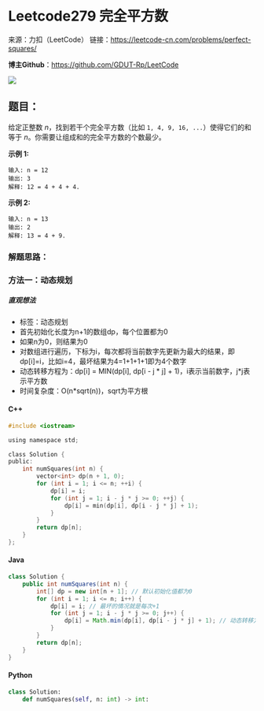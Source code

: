 # Leetcode279 完全平方数

来源：力扣（LeetCode）
链接：https://leetcode-cn.com/problems/perfect-squares/



**博主Github**：<https://github.com/GDUT-Rp/LeetCode>

![](https://img-blog.csdnimg.cn/20190716111029424.png?x-oss-process=image/watermark,type_ZmFuZ3poZW5naGVpdGk,shadow_10,text_aHR0cHM6Ly9ibG9nLmNzZG4ubmV0L3dlaXhpbl80MTczODAzMA==,size_16,color_FFFFFF,t_70)

## 题目：

给定正整数 *n*，找到若干个完全平方数（比如 `1, 4, 9, 16, ...`）使得它们的和等于 *n*。你需要让组成和的完全平方数的个数最少。



**示例 1:**

```
输入: n = 12
输出: 3 
解释: 12 = 4 + 4 + 4.
```



**示例 2:**

```
输入: n = 13
输出: 2
解释: 13 = 4 + 9.
```



### 解题思路：

### 方法一：动态规划

##### 直观想法

- 标签：动态规划
- 首先初始化长度为n+1的数组dp，每个位置都为0
- 如果n为0，则结果为0
- 对数组进行遍历，下标为i，每次都将当前数字先更新为最大的结果，即dp[i]=i，比如i=4，最坏结果为4=1+1+1+1即为4个数字
- 动态转移方程为：dp[i] = MIN(dp[i], dp[i - j * j] + 1)，i表示当前数字，j*j表示平方数
- 时间复杂度：O(n*sqrt(n))，sqrt为平方根



#### C++

```c
#include <iostream>

using namespace std;

class Solution {
public:
    int numSquares(int n) {
        vector<int> dp(n + 1, 0);
        for (int i = 1; i <= n; ++i) {
            dp[i] = i;
            for (int j = 1; i - j * j >= 0; ++j) {
                dp[i] = min(dp[i], dp[i - j * j] + 1);
            }
        }
        return dp[n];
    }
};
```



#### Java

```java
class Solution {
    public int numSquares(int n) {
        int[] dp = new int[n + 1]; // 默认初始化值都为0
        for (int i = 1; i <= n; i++) {
            dp[i] = i; // 最坏的情况就是每次+1
            for (int j = 1; i - j * j >= 0; j++) { 
                dp[i] = Math.min(dp[i], dp[i - j * j] + 1); // 动态转移方程
            }
        }
        return dp[n];
    }
}
```



#### Python

```python
class Solution:
    def numSquares(self, n: int) -> int:
        
```


